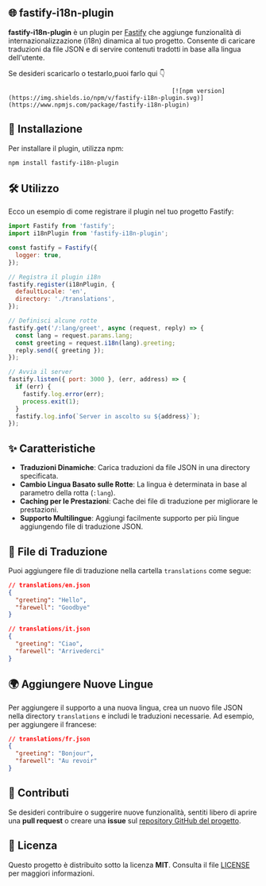 ## 🌐 fastify-i18n-plugin

**fastify-i18n-plugin** è un plugin per [Fastify](https://www.fastify.io/) che aggiunge funzionalità di internazionalizzazione (i18n) dinamica al tuo progetto. Consente di caricare traduzioni da file JSON e di servire contenuti tradotti in base alla lingua dell'utente.

Se desideri scaricarlo o testarlo,<bk>puoi farlo qui 👇 

                                                  [![npm version](https://img.shields.io/npm/v/fastify-i18n-plugin.svg)](https://www.npmjs.com/package/fastify-i18n-plugin) 


## 🚀 Installazione

Per installare il plugin, utilizza npm:

```bash
npm install fastify-i18n-plugin
```

## 🛠️ Utilizzo

Ecco un esempio di come registrare il plugin nel tuo progetto Fastify:

```javascript
import Fastify from 'fastify';
import i18nPlugin from 'fastify-i18n-plugin';

const fastify = Fastify({
  logger: true,
});

// Registra il plugin i18n
fastify.register(i18nPlugin, {
  defaultLocale: 'en',
  directory: './translations',
});

// Definisci alcune rotte
fastify.get('/:lang/greet', async (request, reply) => {
  const lang = request.params.lang;
  const greeting = request.i18n(lang).greeting;
  reply.send({ greeting });
});

// Avvia il server
fastify.listen({ port: 3000 }, (err, address) => {
  if (err) {
    fastify.log.error(err);
    process.exit(1);
  }
  fastify.log.info(`Server in ascolto su ${address}`);
});
```

## ✨ Caratteristiche

- **Traduzioni Dinamiche**: Carica traduzioni da file JSON in una directory specificata.
- **Cambio Lingua Basato sulle Rotte**: La lingua è determinata in base al parametro della rotta (`:lang`).
- **Caching per le Prestazioni**: Cache dei file di traduzione per migliorare le prestazioni.
- **Supporto Multilingue**: Aggiungi facilmente supporto per più lingue aggiungendo file di traduzione JSON.

## 📂 File di Traduzione

Puoi aggiungere file di traduzione nella cartella `translations` come segue:

```json
// translations/en.json
{
  "greeting": "Hello",
  "farewell": "Goodbye"
}
```

```json
// translations/it.json
{
  "greeting": "Ciao",
  "farewell": "Arrivederci"
}
```

## 🌍 Aggiungere Nuove Lingue

Per aggiungere il supporto a una nuova lingua, crea un nuovo file JSON nella directory `translations` e includi le traduzioni necessarie. Ad esempio, per aggiungere il francese:

```json
// translations/fr.json
{
  "greeting": "Bonjour",
  "farewell": "Au revoir"
}
```

## 🤝 Contributi

Se desideri contribuire o suggerire nuove funzionalità, sentiti libero di aprire una **pull request** o creare una **issue** sul [repository GitHub del progetto](https://github.com/fracabu/fastify-i18n-plugin).

## 📄 Licenza

Questo progetto è distribuito sotto la licenza **MIT**. Consulta il file [LICENSE](./LICENSE) per maggiori informazioni. 
